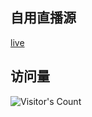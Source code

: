 ## 自用直播源
[live](https://mirror.ghproxy.com/https://raw.githubusercontent.com/Supprise0901/Fetch/main/live.txt)


## 访问量

![Visitor's Count](https://profile-counter.glitch.me/Supprise0901_Fetch/count.svg)

